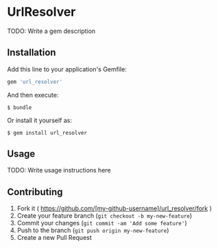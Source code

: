 # UrlResolver

TODO: Write a gem description

## Installation

Add this line to your application's Gemfile:

```ruby
gem 'url_resolver'
```

And then execute:

    $ bundle

Or install it yourself as:

    $ gem install url_resolver

## Usage

TODO: Write usage instructions here

## Contributing

1. Fork it ( https://github.com/[my-github-username]/url_resolver/fork )
2. Create your feature branch (`git checkout -b my-new-feature`)
3. Commit your changes (`git commit -am 'Add some feature'`)
4. Push to the branch (`git push origin my-new-feature`)
5. Create a new Pull Request
